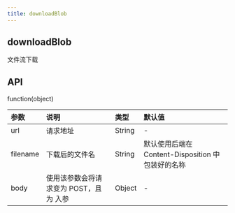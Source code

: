 ```yaml
---
title: downloadBlob
---
```


## downloadBlob

文件流下载

## API

function(object)

|参数|说明|类型|默认值|
|:--|:--|:--|:--|
|url|请求地址|String|-|
|filename|下载后的文件名|String|默认使用后端在 Content-Disposition 中包装好的名称|
|body|使用该参数会将请求变为 POST，且为 入参|Object|-|

